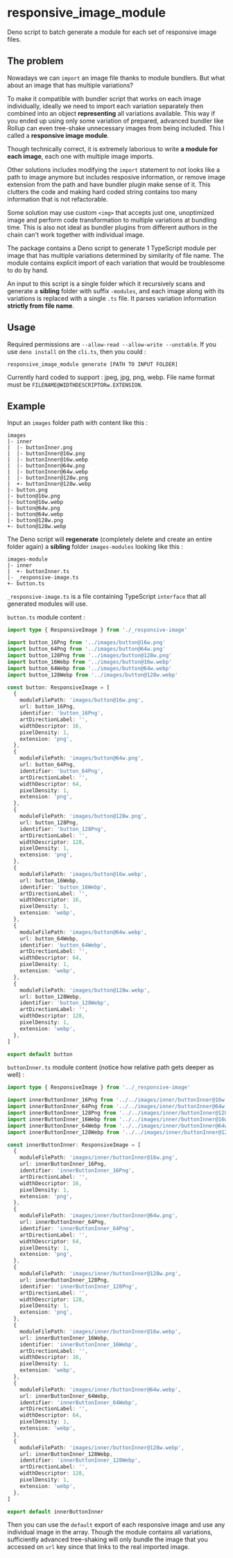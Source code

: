 # responsive_image_module

Deno script to batch generate a module for each set of responsive image files.

## The problem

Nowadays we can `import` an image file thanks to module bundlers. But what about an image that has multiple variations?

To make it compatible with bundler script that works on each image individually, ideally we need to import each variation separately then combined into an object **representing** all variations available. This way if you ended up using only some variation of prepared, advanced bundler like Rollup can even tree-shake unnecessary images from being included. This I called a **responsive image module**.

Though technically correct, it is extremely laborious to write **a module for each image**, each one with multiple image imports.

Other solutions includes modifying the `import` statement to not looks like a path to image anymore but includes resposive information, or remove image extension from the path and have bundler plugin make sense of it. This clutters the code and making hard coded string contains too many information that is not refactorable.

Some solution may use custom `<img>` that accepts just one, unoptimized image and perform code transformation to multiple variations at bundling time. This is also not ideal as bundler plugins from different authors in the chain can't work together with individual image.

The package contains a Deno script to generate 1 TypeScript module per image that has multiple variations determined by similarity of file name. The module contains explicit import of each variation that would be troublesome to do by hand.

An input to this script is a single folder which it recursively scans and generate a **sibling** folder with suffix `-modules`, and each image along with its variations is replaced with a single `.ts` file. It parses variation information **strictly from file name**.

## Usage

Required permissions are `--allow-read --allow-write --unstable`. If you use `deno install` on the `cli.ts`, then you could :

```
responsive_image_module generate [PATH TO INPUT FOLDER]
```

Currently hard coded to support : jpeg, jpg, png, webp. File name format must be `FILENAME@WIDTHDESCRIPTORw.EXTENSION`.

## Example

Input an `images` folder path with content like this :

```
images
|- inner
|  |- buttonInner.png
|  |- buttonInner@16w.png
|  |- buttonInner@16w.webp
|  |- buttonInner@64w.png
|  |- buttonInner@64w.webp
|  |- buttonInner@128w.png
|  +- buttonInner@128w.webp
|- button.png
|- button@16w.png
|- button@16w.webp
|- button@64w.png
|- button@64w.webp
|- button@128w.png
+- button@128w.webp
```

The Deno script will **regenerate** (completely delete and create an entire folder again) a **sibling** folder `images-modules` looking like this :

```
images-module
|- inner
|  +- buttonInner.ts
|- _responsive-image.ts
+- button.ts
```

`_responsive-image.ts` is a file containing TypeScript `interface` that all generated modules will use.

`button.ts` module content :

```ts
import type { ResponsiveImage } from './_responsive-image'

import button_16Png from '../images/button@16w.png'
import button_64Png from '../images/button@64w.png'
import button_128Png from '../images/button@128w.png'
import button_16Webp from '../images/button@16w.webp'
import button_64Webp from '../images/button@64w.webp'
import button_128Webp from '../images/button@128w.webp'

const button: ResponsiveImage = [
  {
    moduleFilePath: 'images/button@16w.png',
    url: button_16Png,
    identifier: 'button_16Png',
    artDirectionLabel: '',
    widthDescriptor: 16,
    pixelDensity: 1,
    extension: 'png',
  },
  {
    moduleFilePath: 'images/button@64w.png',
    url: button_64Png,
    identifier: 'button_64Png',
    artDirectionLabel: '',
    widthDescriptor: 64,
    pixelDensity: 1,
    extension: 'png',
  },
  {
    moduleFilePath: 'images/button@128w.png',
    url: button_128Png,
    identifier: 'button_128Png',
    artDirectionLabel: '',
    widthDescriptor: 128,
    pixelDensity: 1,
    extension: 'png',
  },
  {
    moduleFilePath: 'images/button@16w.webp',
    url: button_16Webp,
    identifier: 'button_16Webp',
    artDirectionLabel: '',
    widthDescriptor: 16,
    pixelDensity: 1,
    extension: 'webp',
  },
  {
    moduleFilePath: 'images/button@64w.webp',
    url: button_64Webp,
    identifier: 'button_64Webp',
    artDirectionLabel: '',
    widthDescriptor: 64,
    pixelDensity: 1,
    extension: 'webp',
  },
  {
    moduleFilePath: 'images/button@128w.webp',
    url: button_128Webp,
    identifier: 'button_128Webp',
    artDirectionLabel: '',
    widthDescriptor: 128,
    pixelDensity: 1,
    extension: 'webp',
  },
]

export default button
```

`buttonInner.ts` module content (notice how relative path gets deeper as well) :

```ts
import type { ResponsiveImage } from '../_responsive-image'

import innerButtonInner_16Png from '../../images/inner/buttonInner@16w.png'
import innerButtonInner_64Png from '../../images/inner/buttonInner@64w.png'
import innerButtonInner_128Png from '../../images/inner/buttonInner@128w.png'
import innerButtonInner_16Webp from '../../images/inner/buttonInner@16w.webp'
import innerButtonInner_64Webp from '../../images/inner/buttonInner@64w.webp'
import innerButtonInner_128Webp from '../../images/inner/buttonInner@128w.webp'

const innerButtonInner: ResponsiveImage = [
  {
    moduleFilePath: 'images/inner/buttonInner@16w.png',
    url: innerButtonInner_16Png,
    identifier: 'innerButtonInner_16Png',
    artDirectionLabel: '',
    widthDescriptor: 16,
    pixelDensity: 1,
    extension: 'png',
  },
  {
    moduleFilePath: 'images/inner/buttonInner@64w.png',
    url: innerButtonInner_64Png,
    identifier: 'innerButtonInner_64Png',
    artDirectionLabel: '',
    widthDescriptor: 64,
    pixelDensity: 1,
    extension: 'png',
  },
  {
    moduleFilePath: 'images/inner/buttonInner@128w.png',
    url: innerButtonInner_128Png,
    identifier: 'innerButtonInner_128Png',
    artDirectionLabel: '',
    widthDescriptor: 128,
    pixelDensity: 1,
    extension: 'png',
  },
  {
    moduleFilePath: 'images/inner/buttonInner@16w.webp',
    url: innerButtonInner_16Webp,
    identifier: 'innerButtonInner_16Webp',
    artDirectionLabel: '',
    widthDescriptor: 16,
    pixelDensity: 1,
    extension: 'webp',
  },
  {
    moduleFilePath: 'images/inner/buttonInner@64w.webp',
    url: innerButtonInner_64Webp,
    identifier: 'innerButtonInner_64Webp',
    artDirectionLabel: '',
    widthDescriptor: 64,
    pixelDensity: 1,
    extension: 'webp',
  },
  {
    moduleFilePath: 'images/inner/buttonInner@128w.webp',
    url: innerButtonInner_128Webp,
    identifier: 'innerButtonInner_128Webp',
    artDirectionLabel: '',
    widthDescriptor: 128,
    pixelDensity: 1,
    extension: 'webp',
  },
]

export default innerButtonInner
```

Then you can use the `default` export of each responsive image and use any individual image in the array. Though the module contains all variations, sufficiently advanced tree-shaking will only bundle the image that you accessed on `url` key since that links to the real imported image.
